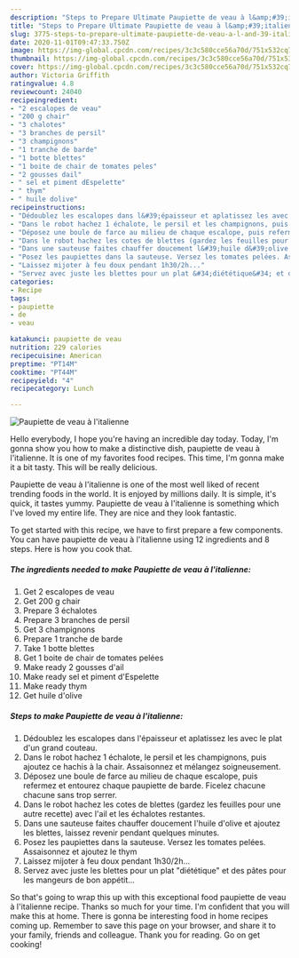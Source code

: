 ```yaml
---
description: "Steps to Prepare Ultimate Paupiette de veau à l&amp;#39;italienne"
title: "Steps to Prepare Ultimate Paupiette de veau à l&amp;#39;italienne"
slug: 3775-steps-to-prepare-ultimate-paupiette-de-veau-a-l-and-39-italienne
date: 2020-11-01T09:47:33.750Z
image: https://img-global.cpcdn.com/recipes/3c3c580cce56a70d/751x532cq70/paupiette-de-veau-a-litalienne-photo-principale-de-la-recette.jpg
thumbnail: https://img-global.cpcdn.com/recipes/3c3c580cce56a70d/751x532cq70/paupiette-de-veau-a-litalienne-photo-principale-de-la-recette.jpg
cover: https://img-global.cpcdn.com/recipes/3c3c580cce56a70d/751x532cq70/paupiette-de-veau-a-litalienne-photo-principale-de-la-recette.jpg
author: Victoria Griffith
ratingvalue: 4.8
reviewcount: 24040
recipeingredient:
- "2 escalopes de veau"
- "200 g chair"
- "3 chalotes"
- "3 branches de persil"
- "3 champignons"
- "1 tranche de barde"
- "1 botte blettes"
- "1 boite de chair de tomates peles"
- "2 gousses dail"
- " sel et piment dEspelette"
- " thym"
- " huile dolive"
recipeinstructions:
- "Dédoublez les escalopes dans l&#39;épaisseur et aplatissez les avec le plat d&#39;un grand couteau."
- "Dans le robot hachez 1 échalote, le persil et les champignons, puis ajoutez ce hachis à la chair. Assaisonnez et mélangez soigneusement."
- "Déposez une boule de farce au milieu de chaque escalope, puis refermez et entourez chaque paupiette de barde. Ficelez chacune chacune sans trop serrer."
- "Dans le robot hachez les cotes de blettes (gardez les feuilles pour une autre recette) avec l&#39;ail et les échalotes restantes."
- "Dans une sauteuse faites chauffer doucement l&#39;huile d&#39;olive et ajoutez les blettes, laissez revenir pendant quelques minutes."
- "Posez les paupiettes dans la sauteuse. Versez les tomates pelées. Assaisonnez et ajoutez le thym"
- "Laissez mijoter à feu doux pendant 1h30/2h..."
- "Servez avec juste les blettes pour un plat &#34;diététique&#34; et des pâtes pour les mangeurs de bon appétit..."
categories:
- Recipe
tags:
- paupiette
- de
- veau

katakunci: paupiette de veau 
nutrition: 229 calories
recipecuisine: American
preptime: "PT14M"
cooktime: "PT44M"
recipeyield: "4"
recipecategory: Lunch

---
```



![Paupiette de veau à l&#39;italienne](https://img-global.cpcdn.com/recipes/3c3c580cce56a70d/751x532cq70/paupiette-de-veau-a-litalienne-photo-principale-de-la-recette.jpg)

Hello everybody, I hope you're having an incredible day today. Today, I'm gonna show you how to make a distinctive dish, paupiette de veau à l&#39;italienne. It is one of my favorites food recipes. This time, I'm gonna make it a bit tasty. This will be really delicious.

Paupiette de veau à l&#39;italienne is one of the most well liked of recent trending foods in the world. It is enjoyed by millions daily. It is simple, it's quick, it tastes yummy. Paupiette de veau à l&#39;italienne is something which I've loved my entire life. They are nice and they look fantastic.




To get started with this recipe, we have to first prepare a few components. You can have paupiette de veau à l&#39;italienne using 12 ingredients and 8 steps. Here is how you cook that.

<!--inarticleads1-->

##### The ingredients needed to make Paupiette de veau à l&#39;italienne:

1. Get 2 escalopes de veau
1. Get 200 g chair
1. Prepare 3 échalotes
1. Prepare 3 branches de persil
1. Get 3 champignons
1. Prepare 1 tranche de barde
1. Take 1 botte blettes
1. Get 1 boite de chair de tomates pelées
1. Make ready 2 gousses d&#39;ail
1. Make ready  sel et piment d&#39;Espelette
1. Make ready  thym
1. Get  huile d&#39;olive




<!--inarticleads2-->

##### Steps to make Paupiette de veau à l&#39;italienne:

1. Dédoublez les escalopes dans l&#39;épaisseur et aplatissez les avec le plat d&#39;un grand couteau.
1. Dans le robot hachez 1 échalote, le persil et les champignons, puis ajoutez ce hachis à la chair. Assaisonnez et mélangez soigneusement.
1. Déposez une boule de farce au milieu de chaque escalope, puis refermez et entourez chaque paupiette de barde. Ficelez chacune chacune sans trop serrer.
1. Dans le robot hachez les cotes de blettes (gardez les feuilles pour une autre recette) avec l&#39;ail et les échalotes restantes.
1. Dans une sauteuse faites chauffer doucement l&#39;huile d&#39;olive et ajoutez les blettes, laissez revenir pendant quelques minutes.
1. Posez les paupiettes dans la sauteuse. Versez les tomates pelées. Assaisonnez et ajoutez le thym
1. Laissez mijoter à feu doux pendant 1h30/2h...
1. Servez avec juste les blettes pour un plat &#34;diététique&#34; et des pâtes pour les mangeurs de bon appétit...




So that's going to wrap this up with this exceptional food paupiette de veau à l&#39;italienne recipe. Thanks so much for your time. I'm confident that you will make this at home. There is gonna be interesting food in home recipes coming up. Remember to save this page on your browser, and share it to your family, friends and colleague. Thank you for reading. Go on get cooking!
